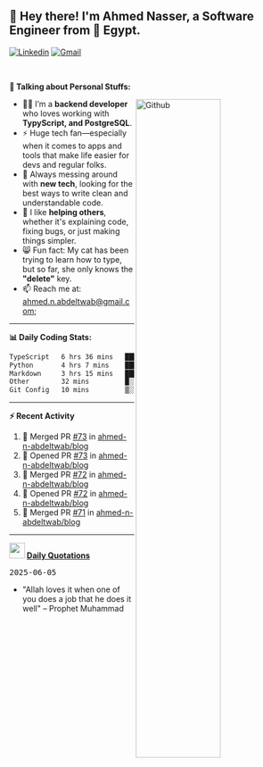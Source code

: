 <!-- Your title -->
## 👋 Hey there! I'm Ahmed Nasser, a Software Engineer from 🚀 Egypt.
<!-- Your badges
You can use the website to generate badges: https://shields.io/
-->

[![Linkedin](https://img.shields.io/badge/-LinkedIn-blue?style=flat&logo=Linkedin&logoColor=white)](https://www.linkedin.com/in/ahmed-n-abdeltwab/)
[![Gmail](https://img.shields.io/badge/-Gmail-c14438?style=flat&logo=Gmail&logoColor=white)](mailto:ahmed.n.abdeltwab+githubProfile1@gmail.com)

&nbsp;

<!-- Talking about you -->
**🚀 Talking about Personal Stuffs:**

<!-- Any image aligned to the right. Beware the width -->
<img width="55%" align="right" alt="Github" src="https://raw.githubusercontent.com/onimur/.github/master/.resources/git-header.svg" />

- 👨‍💻 I’m a **backend developer** who loves working with **TypyScript, and PostgreSQL**.  
- ⚡ Huge tech fan—especially when it comes to apps and tools that make life easier for devs and regular folks.  
- 🌱 Always messing around with **new tech**, looking for the best ways to write clean and understandable code.  
- 🤝 I like **helping others**, whether it's explaining code, fixing bugs, or just making things simpler.  
- 😸 Fun fact: My cat has been trying to learn how to type, but so far, she only knows the **"delete"** key.  
- 📫 Reach me at: [ahmed.n.abdeltwab@gmail.com](mailto:ahmed.n.abdeltwab+githubProfile2@gmail.com);

---

**📊 Daily Coding Stats:**
<!--START_SECTION:waka-->

```txt
TypeScript   6 hrs 36 mins   ███████████░░░░░░░░░░░░░░   44.66 %
Python       4 hrs 7 mins    ███████░░░░░░░░░░░░░░░░░░   27.88 %
Markdown     3 hrs 15 mins   █████▒░░░░░░░░░░░░░░░░░░░   21.99 %
Other        32 mins         █░░░░░░░░░░░░░░░░░░░░░░░░   03.61 %
Git Config   10 mins         ▒░░░░░░░░░░░░░░░░░░░░░░░░   01.17 %
```

<!--END_SECTION:waka-->

---

**:zap: Recent Activity**

<!--START_SECTION:activity-->
1. 🎉 Merged PR [#73](https://github.com/ahmed-n-abdeltwab/blog/pull/73) in [ahmed-n-abdeltwab/blog](https://github.com/ahmed-n-abdeltwab/blog)
2. 💪 Opened PR [#73](https://github.com/ahmed-n-abdeltwab/blog/pull/73) in [ahmed-n-abdeltwab/blog](https://github.com/ahmed-n-abdeltwab/blog)
3. 🎉 Merged PR [#72](https://github.com/ahmed-n-abdeltwab/blog/pull/72) in [ahmed-n-abdeltwab/blog](https://github.com/ahmed-n-abdeltwab/blog)
4. 💪 Opened PR [#72](https://github.com/ahmed-n-abdeltwab/blog/pull/72) in [ahmed-n-abdeltwab/blog](https://github.com/ahmed-n-abdeltwab/blog)
5. 🎉 Merged PR [#71](https://github.com/ahmed-n-abdeltwab/blog/pull/71) in [ahmed-n-abdeltwab/blog](https://github.com/ahmed-n-abdeltwab/blog)
<!--END_SECTION:activity-->



---

**<img src="https://emojis.slackmojis.com/emojis/images/1621024394/39092/cat-roll.gif?1621024394" width="28" /> <a href="https://github.com/ahmed-n-abdeltwab/ahmed-n-abdeltwab/blob/master/quotations.md"> Daily Quotations</a>**



<kbd>2025-06-05</kbd>

- "Allah loves it when one of you does a job that he does it well" – Prophet Muhammad

<!-- Randomly taken from quotations.md -->
